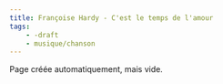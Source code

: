 ```yaml
---
title: Françoise Hardy - C'est le temps de l'amour
tags:
    - -draft
    - musique/chanson
---
```


Page créée automatiquement, mais vide.
